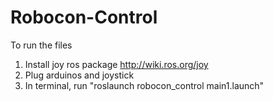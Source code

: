 # Robocon-Control

To run the files
1. Install joy ros package http://wiki.ros.org/joy
2. Plug arduinos and joystick
3. In terminal, run "roslaunch robocon_control main1.launch"
